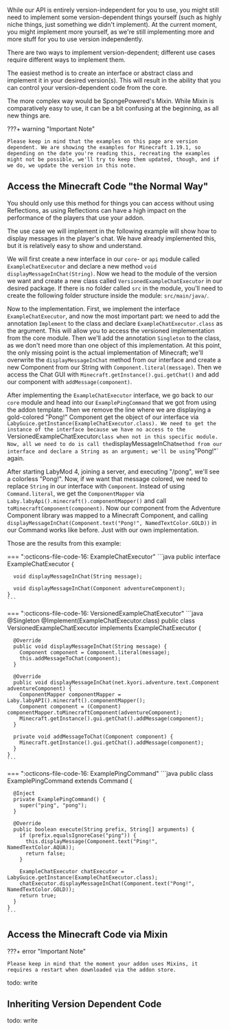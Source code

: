 While our API is entirely version-independent for you to use, you might still need to implement some version-dependent things yourself (such as highly niche things, just something we didn't implement). At the current moment, you might implement more yourself, as we're still implementing more and more stuff for you to use version independently.

There are two ways to implement version-dependent; different use cases require different ways to implement them.

The easiest method is to create an interface or abstract class and implement it in your desired version(s). This will result in the ability that you can control your version-dependent code from the core. 

The more complex way would be SpongePowered's Mixin. While Mixin is comparatively easy to use, it can be a bit confusing at the beginning, as all new things are.

???+ warning "Important Note"

    Please keep in mind that the examples on this page are version dependent. We are showing the examples for Minecraft 1.19.1, so depending on the date you're reading this, recreating the examples might not be possible, we'll try to keep them updated, though, and if we do, we update the version in this note.

## Access the Minecraft Code "the Normal Way"

You should only use this method for things you can access without using Reflections, as using Reflections can have a high impact on the performance of the players that use your addon. 

The use case we will implement in the following example will show how to display messages in the player's chat. We have already implemented this, but it is relatively easy to show and understand.

We will first create a new interface in our `core`- or `api` module called `ExampleChatExecutor` and declare a new method `void displayMessageInChat(String)`. Now we head to the module of the version we want and create a new class called `VersionedExampleChatExecutor` in our desired package. If there is no folder called `src` in the module, you'll need to create the following folder structure inside the module: `src/main/java/`. 

Now to the implementation. First, we implement the interface `ExampleChatExecutor`, and now the most important part: we need to add the annotation `Implement` to the class and declare `ExampleChatExecutor.class` as the argument. This will allow you to access the versioned implementation from the core module. Then we'll add the annotation `Singleton` to the class, as we don't need more than one object of this implementation. At this point, the only missing point is the actual implementation of Minecraft; we'll overwrite the `displayMessageInChat` method from our interface and create a new Component from our String with `Component.literal(message)`. Then we access the Chat GUI with `Minecraft.getInstance().gui.getChat()` and add our component with `addMessage(component)`. 

After implementing the `ExampleChatExecutor` interface, we go back to our `core` module and head into our `ExamplePingCommand` that we got from using the addon template. Then we remove the line where we are displaying a gold-colored "Pong!" Component get the object of our interface via `LabyGuice.getInstance(ExampleChatExecutor.class). We need to get the instance of the interface because we have no access to the `VersionedExampleChatExecutor` class when not in this specific module. Now, all we need to do is call the `displayMessageInChat` method from our interface and declare a String as an argument; we'll be using `"Pong!"` again.

After starting LabyMod 4, joining a server, and executing "/pong", we'll see a colorless "Pong!". Now, if we want that message colored, we need to replace `String` in our interface with `Component`. Instead of using `Command.literal`, we get the `ComponentMapper` via `Laby.labyApi().minecraft().componentMapper()` and call `toMinecraftComponent(component)`. Now our component from the Adventure Component library was mapped to a Minecraft Component, and calling `displayMessageInChat(Component.text("Pong!", NamedTextColor.GOLD))` in our Command works like before. Just with our own implementation.

Those are the results from this example:

=== ":octicons-file-code-16: ExampleChatExecutor"
    ```java
    public interface ExampleChatExecutor {
    
      void displayMessageInChat(String message);
    
      void displayMessageInChat(Component adventureComponent);
    }
    ```

=== ":octicons-file-code-16: VersionedExampleChatExecutor"
    ```java
    @Singleton
    @Implement(ExampleChatExecutor.class)
    public class VersionedExampleChatExecutor implements ExampleChatExecutor {

      @Override
      public void displayMessageInChat(String message) {
        Component component = Component.literal(message);
        this.addMessageToChat(component);
      }

      @Override
      public void displayMessageInChat(net.kyori.adventure.text.Component adventureComponent) {
        ComponentMapper componentMapper = Laby.labyAPI().minecraft().componentMapper();
        Component component = (Component) componentMapper.toMinecraftComponent(adventureComponent);
        Minecraft.getInstance().gui.getChat().addMessage(component);
      }

      private void addMessageToChat(Component component) {
        Minecraft.getInstance().gui.getChat().addMessage(component);
      }
    }
    ```

=== ":octicons-file-code-16: ExamplePingCommand"
    ```java
    public class ExamplePingCommand extends Command {

      @Inject
      private ExamplePingCommand() {
        super("ping", "pong");
      }

      @Override
      public boolean execute(String prefix, String[] arguments) {
        if (prefix.equalsIgnoreCase("ping")) {
          this.displayMessage(Component.text("Ping!", NamedTextColor.AQUA));
          return false;
        }

        ExampleChatExecutor chatExecutor = LabyGuice.getInstance(ExampleChatExecutor.class);
        chatExecutor.displayMessageInChat(Component.text("Pong!", NamedTextColor.GOLD));
        return true;
      }
    }
    ```

## Access the Minecraft Code via Mixin

???+ error "Important Note"

    Please keep in mind that the moment your addon uses Mixins, it requires a restart when downloaded via the addon store.

todo: write

## Inheriting Version Dependent Code

todo: write